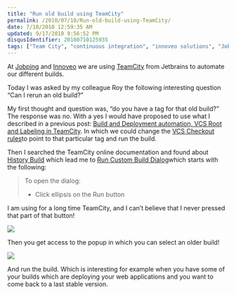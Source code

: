 ```yaml
---
title: "Run old build using TeamCity"
permalink: /2010/07/10/Run-old-build-using-TeamCity/
date: 7/10/2010 12:59:35 AM
updated: 9/17/2010 9:56:52 PM
disqusIdentifier: 20100710125935
tags: ["Team City", "continuous integration", "innoveo solutions", "Jobping"]
---
```

At [Jobping](http://www.jobping.com) and [Innoveo](http://www.innoveo.com/) we are using [TeamCity](http://www.jetbrains.com/teamcity/index.html) from Jetbrains to automate our different builds.

Today I was asked by my colleague Roy the following interesting question “Can I rerun an old build?”
<!-- more -->

My first thought and question was, “do you have a tag for that old build?” The response was no. With a yes I would have proposed to use what I described in a previous post: [Build and Deployment automation, VCS Root and Labeling in TeamCity](http://www.laurentkempe.com/post/Build-and-Deployment-automation-VCS-Root-and-Labeling-in-TeamCity.aspx). In which we could change the [VCS Checkout rules](http://confluence.jetbrains.net/display/TCD5/VCS+Checkout+Rules)to point to that particular tag and run the build.

Then I searched the TeamCity online documentation and found about [History Build](http://confluence.jetbrains.net/display/TCD5/History+Build) which lead me to [Run Custom Build Dialog](http://confluence.jetbrains.net/display/TCD5/Run+Custom+Build+Dialog)which starts with the following:

> To open the dialog:
> 
> *   Click ellipsis on the Run button

I am using for a long time TeamCity, and I can’t believe that I never pressed that part of that button!

![](http://farm5.static.flickr.com/4137/4777341802_abe7bcf1a5_o_d.png)

Then you get access to the popup in which you can select an older build!

![](http://farm5.static.flickr.com/4095/4777341878_9ce2cf6264_z_d.jpg)

And run the build.
 Which is interesting for example when you have some of your builds which are deploying your web applications and you want to come back to a last stable version.   
